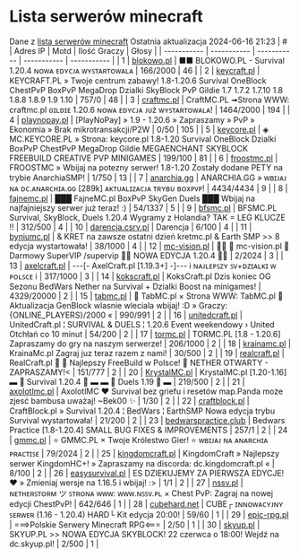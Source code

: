
# Lista serwerów minecraft
Dane z [lista serwerów minecraft](https://mcserwery.pl/)
Ostatnia aktualizacja 2024-06-16 21:23
| # | Adres IP | Motd | Ilość Graczy | Głosy |
| ----------- | ----------- | ----------- | ----------- | ----------- |
| 1 | 	[blokowo.pl](https://mcserwery.pl/serwery/minecraft/98/) | ■■ BLOKOWO.PL - Survival 1.20.4 ɴᴏᴡᴀ ᴇᴅʏᴄᴊᴀ ᴡʏꜱᴛᴀʀᴛᴏᴡᴀʟᴀ | 166/2000 | 46 |
| 2 | 	[keycraft.pl](https://mcserwery.pl/serwery/minecraft/255/) | KEYCRAFT.PL » Twoje centrum zabawy! 1.8-1.20.6 Survival OneBlock ChestPvP BoxPvP MegaDrop Dzialki SkyBlock PvP Gildie 1.7 1.7.2 1.7.10 1.8 1.8.8 1.8.9 1.9 1.10  | 757/0 | 48 |
| 3 | 	[craftmc.pl](https://mcserwery.pl/serwery/minecraft/87/) | CraftMC.PL ➟Strona WWW: craftmc.pl ɢɪʟᴅɪᴇ 1.20.6 ɴᴏᴡᴀ ᴇᴅʏᴄᴊᴀ ᴊᴜż ᴡʏꜱᴛᴀʀᴛᴏᴡᴀʟᴀ! | 1464/2000 | 194 |
| 4 | 	[playnopay.pl](https://mcserwery.pl/serwery/minecraft/257/) | [PlayNoPay] » 1.9 - 1.20.6 » Zapraszamy » PvP » Ekonomia » Brak mikrotransakcji/P2W | 0/50 | 105 |
| 5 | 	[keycore.pl](https://mcserwery.pl/serwery/minecraft/252/) | ◈ MC.KEYCORE.PL » Strona: keycore.pl 1.8-1.20 Survival OneBlock Dzialki BoxPvP ChestPvP MegaDrop Gildie MEGAENCHANT SKYBLOCK FREEBUILD CREATIVE PVP MINIGAMES | 199/100 | 81 |
| 6 | 	[froostmc.pl](https://mcserwery.pl/serwery/minecraft/263/) |  FROOSTMC » Wbijaj na potezny serwer! 1.8-1.20 Zostały dodane PETY na trybie AnarchiaSMP! | 1/750 | 13 |
| 7 | 	[anarchia.gg](https://mcserwery.pl/serwery/minecraft/14/) | ANARCHIA.GG » ᴡʙɪᴊᴀᴊ ɴᴀ ᴅᴄ.ᴀɴᴀʀᴄʜɪᴀ.ɢɢ [289k] ᴀᴋᴛᴜᴀʟɪᴢᴀᴄᴊᴀ ᴛʀʏʙᴜ ʙᴏхᴘᴠᴘ! | 4434/4434 | 9 |
| 8 | 	[fajnemc.pl](https://mcserwery.pl/serwery/minecraft/100/) | ███ FajneMC.pl  BoxPvP  SkyGen  Duels ███ Wbijaj na najfajniejszy serwer już teraz! :) | 54/1337 | 5 |
| 9 | 	[bfsmc.pl](https://mcserwery.pl/serwery/minecraft/2/) | BFSMC.PL  Survival, SkyBlock, Duels  1.20.4 Wygramy z Holandia? TAK = LEG KLUCZE !! | 312/500 | 4 |
| 10 | 	[darencja.csrv.pl](https://mcserwery.pl/serwery/minecraft/9/) | Darencja | 6/100 | 4 |
| 11 | 	[byniumc.pl](https://mcserwery.pl/serwery/minecraft/157/) | & KRET na zawsze ostatni dzień  kretmc.pl & Earth SMP >> 8 edycja wystartowała! | 38/1000 | 4 |
| 12 | 	[mc-vision.pl](https://mcserwery.pl/serwery/minecraft/211/) |   mc-vision.pl  Darmowy SuperVIP /supervip  NOWA EDYCJA 1.20.4  | 2/2024 | 3 |
| 13 | 	[axelcraft.pl](https://mcserwery.pl/serwery/minecraft/223/) | ---[- AxelCraft.pl [1.19.3+] -]--- i ɴᴀᴊʟᴇᴘꜱᴢʏ ꜱᴠ+ᴅᴢɪᴀʟᴋɪ ᴡ ᴘᴏʟꜱᴄᴇ i | 317/1000 | 3 |
| 14 | 	[kokscraft.pl](https://mcserwery.pl/serwery/minecraft/1/) | KoksCraft.pl  Dzis koniec OG Sezonu BedWars Nether na Survival + Dzialki  Boost na minigames! | 4329/20000 | 2 |
| 15 | 	[tabmc.pl](https://mcserwery.pl/serwery/minecraft/3/) | ◈ TabMC.pl × Strona WWW: TabMC.pl  ◈ Aktualizacja GenBlock wlasnie wleciala wbijaj! :D » Graczy: {ONLINE_PLAYERS}/2000 « | 990/991 | 2 |
| 16 | 	[unitedcraft.pl](https://mcserwery.pl/serwery/minecraft/11/) | UnitedCraft.pl ¦ SURVIVAL & DUELS ¦ 1.20.6 Event weekendowy › United Otchłań co 10 minut | 54/200 | 2 |
| 17 | 	[tormc.pl](https://mcserwery.pl/serwery/minecraft/35/) | TORMC.PL [1.8 - 1.20.6] Zapraszamy do gry na naszym serwerze! | 206/1000 | 2 |
| 18 | 	[krainamc.pl](https://mcserwery.pl/serwery/minecraft/39/) | KrainaMc.pl  Zagraj juz teraz razem z nami! | 30/500 | 2 |
| 19 | 	[realcraft.pl](https://mcserwery.pl/serwery/minecraft/63/) | RealCraft.pl   Najlepszy FreeBuild w Polsce!  NETHER OTWARTY - ZAPRASZAMY!< | 151/777 | 2 |
| 20 | 	[KrystalMC.pl](https://mcserwery.pl/serwery/minecraft/202/) | KrystalMC.pl [1.20-1.16] ▬ ⛏ Survival 1.20.4 ⛏ ▬ ▬ ✩ Duels 1.19 ✩ ▬ | 219/500 | 2 |
| 21 | 	[axolotlmc.pl](https://mcserwery.pl/serwery/minecraft/251/) | AxolotlMC ❤ Survival bez griefu i resetów map.Panda może zjesć bambusa uważaj! ~Bek00 ✨ | 1/30 | 2 |
| 22 | 	[craftblock.pl](https://mcserwery.pl/serwery/minecraft/280/) | CraftBlock.pl » Survival 1.20.4 ¦ BedWars ¦ EarthSMP Nowa edycja trybu Survival wystartowała! | 21/200 | 2 |
| 23 | 	[bedwarspractice.club](https://mcserwery.pl/serwery/minecraft/283/) | Bedwars Practice [1.8-1.20.4] SMALL BUG FIXES & IMPROVEMENTS | 257/1 | 2 |
| 24 | 	[gmmc.pl](https://mcserwery.pl/serwery/minecraft/292/) | ⭐ GMMC.PL × Twoje Królestwo Gier! ⭐ ᴡʙɪᴊᴀᴊ ɴᴀ ᴀɴᴀʀᴄʜɪᴀ ᴘʀᴀᴄᴛɪꜱᴇ | 79/2024 | 2 |
| 25 | 	[kingdomcraft.pl](https://mcserwery.pl/serwery/minecraft/324/) | KingdomCraft » Najlepszy serwer KingdomHC+!  » Zapraszamy na discorda: dc.kingdomcraft.pl « | 8/100 | 2 |
| 26 | 	[easysurvival.pl](https://mcserwery.pl/serwery/minecraft/736/) | ES  DZIEKUJEMY ZA PIERWSZA EDYCJE! ❤ » Zmieniaj wersje na 1.16.5 i wbijaj! :> | 1/1 | 2 |
| 27 | 	[nssv.pl](https://mcserwery.pl/serwery/minecraft/4/) | ɴᴇᴛʜᴇʀꜱᴛᴏʀᴍ ツ ꜱᴛʀᴏɴᴀ ᴡᴡᴡ: ᴡᴡᴡ.ɴꜱꜱᴠ.ᴘʟ × Chest PvP: Zagraj na nowej edycji ChestPvP! | 642/646 | 1 |
| 28 | 	[cubehard.net](https://mcserwery.pl/serwery/minecraft/10/) | CUBE┌ ɪɴɴᴏᴡᴀᴄʏᴊɴʏ ꜱᴇʀᴡᴇʀ (1.16 - 1.20.4) HARD└ Kit edycja 20:00! | 59/60 | 1 |
| 29 | 	[epic-rpg.pl](https://mcserwery.pl/serwery/minecraft/45/) | ===>Polskie Serwery Minecraft RPG<=== | 2/50 | 1 |
| 30 | 	[skyup.pl](https://mcserwery.pl/serwery/minecraft/57/) | SKYUP.PL >> NOWA EDYCJA SKYBLOCK! 22 czerwca o 18:00! Wejdź na dc.skyup.pl! | 2/500 | 1 |
